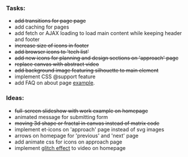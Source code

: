 ### Tasks:
- ~~add transitions for page page~~
- add caching for pages
- add fetch or AJAX loading to load main content while keeping header and footer
- ~~increase size of icons in footer~~
- ~~add browser icons to 'tech list'~~
- ~~add new icons for planning and design sections on 'approach' page~~
- ~~replace canvas with abstract video~~
- ~~add background image featuring silhouette to main element~~
- implement CSS @support feature
- add FAQ on about page [example](http://www.tvrdek.cz/).

### Ideas:
- ~~full-screen slideshow with work example on homepage~~
- animated message for submitting form
- ~~moving 3d shape or fractal in canvas instead of matrix code~~
- implement et-icons on 'approach' page instead of svg images
- arrows on homepage for 'previous' and 'next' page
- add animate css for icons on approach page
- implement [glitch effect](https://codepen.io/lbebber/pen/ypgql) to video on homepage

